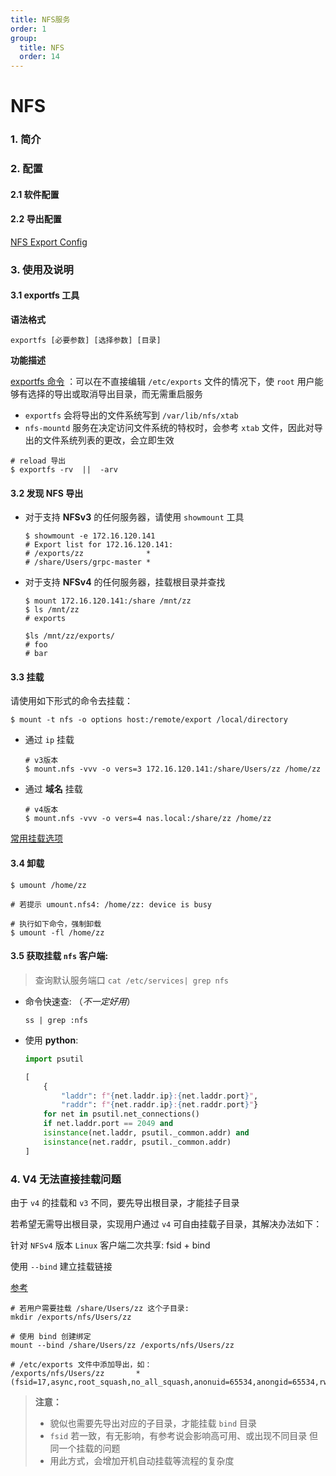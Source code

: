 ```yaml
---
title: NFS服务
order: 1
group:
  title: NFS
  order: 14
---
```


# NFS

### 1. 简介

### 2. 配置

#### 2.1 软件配置

#### 2.2 导出配置

[NFS Export Config](https://insights-core.readthedocs.io/en/latest/shared_parsers_catalog/nfs_exports.html#insights.parsers.nfs_exports.NFSExportsBase) 

### 3. 使用及说明

#### 3.1 exportfs 工具

**语法格式**

```shell
exportfs [必要参数] [选择参数] [目录]
```

**功能描述**

[exportfs 命令](https://access.redhat.com/documentation/zh-cn/red_hat_enterprise_linux/8/html/managing_file_systems/the-exportfs-utility_exporting-nfs-shares) ：可以在不直接编辑 `/etc/exports` 文件的情况下，使 `root` 用户能够有选择的导出或取消导出目录，而无需重启服务

- `exportfs` 会将导出的文件系统写到 `/var/lib/nfs/xtab`
- `nfs-mountd` 服务在决定访问文件系统的特权时，会参考 `xtab` 文件，因此对导出的文件系统列表的更改，会立即生效

```shell
# reload 导出
$ exportfs -rv  ||  -arv
```

#### 3.2 发现 NFS 导出

- 对于支持 **NFSv3** 的任何服务器，请使用 `showmount` 工具

  ```shell
  $ showmount -e 172.16.120.141
  # Export list for 172.16.120.141:
  # /exports/zz              *
  # /share/Users/grpc-master *
  ```

- 对于支持 **NFSv4** 的任何服务器，挂载根目录并查找

  ```shell
  $ mount 172.16.120.141:/share /mnt/zz
  $ ls /mnt/zz
  # exports
  
  $ls /mnt/zz/exports/
  # foo
  # bar
  ```

#### 3.3 挂载

请使用如下形式的命令去挂载：

```shell
$ mount -t nfs -o options host:/remote/export /local/directory
```

- 通过 `ip` 挂载

  ```shell
  # v3版本
  $ mount.nfs -vvv -o vers=3 172.16.120.141:/share/Users/zz /home/zz
  ```

- 通过 **域名** 挂载

  ```shell
  # v4版本
  $ mount.nfs -vvv -o vers=4 nas.local:/share/zz /home/zz
  ```

[常用挂载选项](https://access.redhat.com/documentation/zh-cn/red_hat_enterprise_linux/8/html/managing_file_systems/common-nfs-mount-options_mounting-nfs-shares)

#### 3.4 卸载

```shell
$ umount /home/zz

# 若提示 umount.nfs4: /home/zz: device is busy

# 执行如下命令，强制卸载
$ umount -fl /home/zz
```

#### 3.5 获取挂载 `nfs` 客户端:

> 查询默认服务端口 `cat /etc/services| grep nfs`

- 命令快速查: （_不一定好用_）

  ```shell
  ss | grep :nfs
  ```

- 使用 **python**:

  ```python
  import psutil
  
  [
      {
          "laddr": f"{net.laddr.ip}:{net.laddr.port}",
          "raddr": f"{net.raddr.ip}:{net.raddr.port}"}
      for net in psutil.net_connections()
      if net.laddr.port == 2049 and
      isinstance(net.laddr, psutil._common.addr) and
      isinstance(net.raddr, psutil._common.addr)
  ]
  ```

### 4. V4 无法直接挂载问题

由于 `v4` 的挂载和 `v3` 不同，要先导出根目录，才能挂子目录

若希望无需导出根目录，实现用户通过 `v4` 可自由挂载子目录，其解决办法如下：

<Alert type="info"> 针对 `NFSv4` 版本 `Linux` 客户端二次共享: <Badge type="error">fsid</Badge> + <Badge type="info">bind</Badge></Alert>

使用 `--bind` 建立挂载链接

[参考](https://access.redhat.com/documentation/en-us/red_hat_enterprise_linux/5/html/deployment_guide/s1-nfs-server-config-exports)

```shell
# 若用户需要挂载 /share/Users/zz 这个子目录:
mkdir /exports/nfs/Users/zz

# 使用 bind 创建绑定
mount --bind /share/Users/zz /exports/nfs/Users/zz

# /etc/exports 文件中添加导出，如：
/exports/nfs/Users/zz		*(fsid=17,async,root_squash,no_all_squash,anonuid=65534,anongid=65534,rw)
```

> **注意：**
>
> - 貌似也需要先导出对应的子目录，才能挂载 `bind` 目录
> - `fsid` 若一致，有无影响，有参考说会影响高可用、或出现不同目录 但同一个挂载的问题
> - 用此方式，会增加开机自动挂载等流程的复杂度
